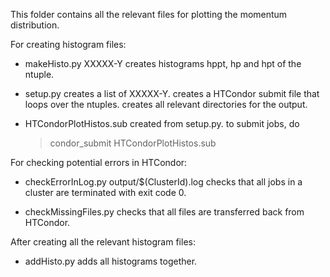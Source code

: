 This folder contains all the relevant files for plotting the momentum distribution.

For creating histogram files: 

- makeHisto.py XXXXX-Y
  creates histograms hppt, hp and hpt of the ntuple.

- setup.py
  creates a list of XXXXX-Y.
  creates a HTCondor submit file that loops over the ntuples.
  creates all relevant directories for the output.

- HTCondorPlotHistos.sub
  created from setup.py.
  to submit jobs, do
  > condor_submit HTCondorPlotHistos.sub

For checking potential errors in HTCondor:

- checkErrorInLog.py output/$(ClusterId).log
  checks that all jobs in a cluster are terminated with exit code 0.

- checkMissingFiles.py
  checks that all files are transferred back from HTCondor.

After creating all the relevant histogram files: 

- addHisto.py
  adds all histograms together.
